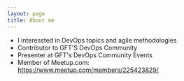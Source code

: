 ```yaml
---
layout: page
title: About me
---
```


- I interessted in DevOps topics and agile methodologies
- Contributor to GFT'S DevOps Community
- Presenter at GFT's DevOps Community Events
- Member of Meetup.com: https://www.meetup.com/members/225423829/
